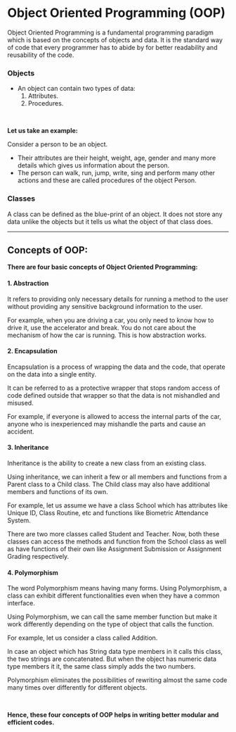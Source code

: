 # Object Oriented Programming (OOP)

Object Oriented Programming is a fundamental programming paradigm which is based on the concepts of objects and data. 
It is the standard way of code that every programmer has to abide by for better readability and reusability of the code. 

### Objects
* An object can contain two types of data:
	1. Attributes.
	2. Procedures.

<br>

**Let us take an example:**

Consider a person to be an object.
* Their attributes are their height, weight, age, gender and many more details which gives us information about the person.
* The person can walk, run, jump, write, sing and perform many other actions and these are called procedures of the object Person.

### Classes
A class can be defined as the blue-print of an object. 
It does not store any data unlike the objects but it tells us what the object of that class does.

------------


## Concepts of OOP:
**There are four basic concepts of Object Oriented Programming:**

#### **1. Abstraction**
It refers to providing only necessary details for running a method to the user without providing any sensitive background information to the user.

For example, when you are driving a car, you only need to know how to drive it, use the accelerator and break. You do not care about the mechanism of how the car is running. This is how abstraction works.


#### **2. Encapsulation**
Encapsulation is a process of wrapping the data and the code, that operate on the data into a single entity.

It can be referred to as a protective wrapper that stops random access of code defined outside that wrapper so that the data is not mishandled and misused.

For example, if everyone is allowed to access the internal parts of the car, anyone who is inexperienced may mishandle the parts and cause an accident.


#### **3. Inheritance**
Inheritance is the ability to create a new class from an existing class.

Using inheritance, we can inherit a few or all members and functions from a Parent class to a Child class. The Child class may also have additional members and functions of its own.

For example, let us assume we have a class School which has attributes like Unique ID, Class Routine, etc and functions like Biometric Attendance System. 

There are two more classes called Student and Teacher. Now, both these classes can access the methods and function from the School class as well as have functions of their own like Assignment Submission or Assignment Grading respectively. 

#### **4. Polymorphism**
The word Polymorphism means having many forms. Using Polymorphism, a class can exhibit different functionalities even when they have a common interface.

Using Polymorphism, we can call the same member function but make it work differently depending on the type of object that calls the function. 

For example, let us consider a class called Addition. 

In case an object which has String data type members in it calls this class, the two strings are concatenated. But when the object has numeric data type members it it, the same class simply adds the two numbers.

Polymorphism eliminates the possibilities of rewriting almost the same code many times over differently for different objects.

<br>

**Hence, these four concepts of OOP helps in writing better modular and efficient codes.** 
